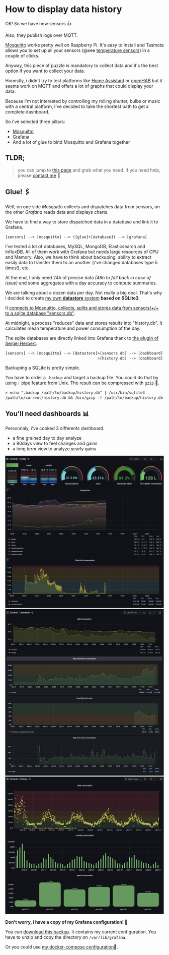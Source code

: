 # How to display data history

OK! So we have new sensors 👍

Also, they publish logs over MQTT.

[Mosquitto](https://stevessmarthomeguide.com/install-mosquitto-raspberry-pi/) works pretty well on Raspberry Pi. It's easy to install and Tasmota allows you to set up all your sensors (@see [temperature sensors](cheapest-temperature-sensor.md)) in a couple of clicks.

Anyway, this piece of puzzle is mandatory to collect data and it's the best option if you want to collect your data.

Honestly, i didn't try to test platforms like [Home Assistant](https://tasmota.github.io/docs/Home-Assistant/) or [openHAB](https://tasmota.github.io/docs/openHAB/) but it seems work on MQTT and offers a lot of graphs that could display your data.

Because I'm not interested by controlling my rolling shutter, bulbs or music with a central platform, I've decided to take the shortest path to get a complete dashboard.

So i've selected three pillars:

- [Mosquitto](https://mosquitto.org/)
- [Grafana](grafana.com/)
- And a lot of glue to bind Mosquitto and Grafana together

## TLDR;

> you can jump to [this page](https://github.com/sylvek/domotik) and grab what you need. If you need help, please [contact me](https://github.com/sylvek/wearesober/issues/new) 🙂

## Glue! 🖇

Well, on one side _Mosquitto_ collects and dispatches data from sensors, on the other _Grafana_ reads data and displays charts.

We have to find a way to store dispatched data in a database and link it to Grafana.

```
[sensors] --> [mosquitto] --> ([glue]+[database]) --> [grafana]
```

I've tested a lot of databases, MySQL, MongoDB, Elasticsearch and InfluxDB. All of them work with Grafana but needs large resources of CPU and Memory. Also, we have to think about backuping, ability to extract easily data to transfer them to an another (i've changed databases type 5 times!), etc.

At the end, I only need 24h of precise data _(48h to fall back in case of issue)_ and some aggregates with a day accuracy to compute summaries.

We are talking about a dozen data per day. Not really a big deal. That's why i decided to create [my own **datastore** system](https://github.com/sylvek/domotik/tree/master/datastore) **based on SQLite3**.

It [connects to Mosquitto, collects, splits and stores data from sensors/+/+ to a sqlite database "sensors.db"](https://github.com/sylvek/domotik/blob/master/datastore/domotik/main.go).

At midnight, a process "reduces" data and stores results into "history.db". It calculates mean temperature and power consumption of the day.

The sqlite databases are directly linked into Grafana thank to [the plugin of Sergej Herbert](https://github.com/fr-ser/grafana-sqlite-datasource).

```
[sensors] --> [mosquitto] --> [datastore]>[sensors.db] --> [dashboard]
                                         >[history.db] --> [dashboard]
```

Backuping a SQLite is pretty simple.

You have to order a `.backup` and target a backup file.
You could do that by using `|` pipe feature from Unix.
The result can be compressed with `gzip` 🙂.

```
> echo ".backup /path/to/backup/history.db" | /usr/bin/sqlite3 /path/to/current/history.db && /bin/gzip -f /path/to/backup/history.db
```

## You'll need dashboards 📊

Personnaly, i've cooked 3 differents dashboard.

- a fine grained day to day analyze
- a 90days view to feel changes and gains
- a long term view to analyze yearly gains

![daily](img/dashboard-daily.png)
![monthly](img/dashboard-monthly.png)
![yearly](img/dashboard-yearly.png)

**Don't worry, i have a copy of my Grafana configuration! 🥳**

You can [download this backup](https://github.com/sylvek/domotik/blob/master/grafana/grafana-backup.tgz?raw=true). It contains my current configuration. You have to unzip and copy the directory on `/var/lib/grafana`.

Or you could use [my docker-compose configuration](https://github.com/sylvek/domotik#build--run-it)🐳.
